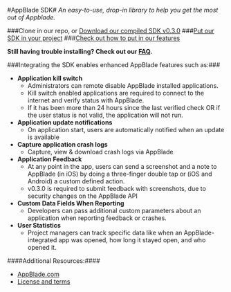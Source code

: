 #AppBlade SDK#
*An easy-to-use, drop-in library to help you get the most out of Appblade.*

###Clone in our repo, or [Download our compiled SDK v0.3.0](http://appblade.com/sdk/download) 
###[Put our SDK in your project](https://github.com/AppBlade/SDK/wiki/Embedding-our-SDK)
###[Check out how to put in our features](https://github.com/AppBlade/SDK/wiki/Feature-Implementation-Guide)

**Still having trouble installing? Check out our [FAQ](https://github.com/AppBlade/SDK/wiki/FAQ-%28Frequent-AppBlade-Questions%29).**

###Integrating the SDK enables enhanced AppBlade features such as:###

 - **Application kill switch**
   - Administrators can remote disable AppBlade installed applications.
   - Kill switch enabled applications are required to connect to the internet and verify status with AppBlade.
   - If it has been more than 24 hours since the last verified check OR if the user status is not valid, the application will not run.
 - **Application update notifications**
   - On application start, users are automatically notified when an update is available
 - **Capture application crash logs**
   - Capture, view & download crash logs via AppBlade  
 - **Application Feedback**
 	- At any point in the app, users can send a screenshot and a note to AppBlade (in iOS) by doing a three-finger double tap or (iOS and Android) a custom defined action.
	- v0.3.0 is required to submit feedback with screenshots, due to security changes on the AppBlade API
 - **Custom Data Fields When Reporting** 
 	- Developers can pass additional custom parameters about an application when reporting feedback or crashes. 
 - **User Statistics** 
 	- Project managers can track specific data like when an AppBlade-integrated app was opened, how long it stayed open, and who opened it. 



####Additional Resources:####
 - [AppBlade.com](https://appblade.com/)
 - [License and terms](https://appblade.com/terms_of_use)
